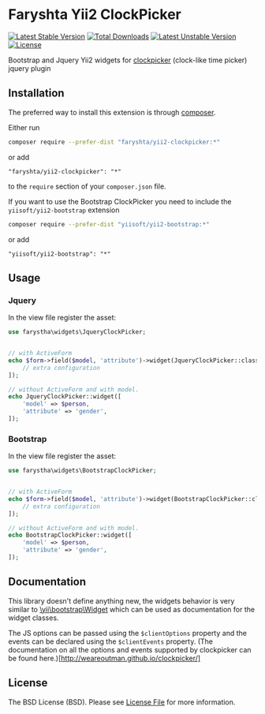 Faryshta Yii2 ClockPicker
=========================

[![Latest Stable Version](https://poser.pugx.org/faryshta/yii2-clockpicker/v/stable)](https://packagist.org/packages/faryshta/yii2-clockpicker) [![Total Downloads](https://poser.pugx.org/faryshta/yii2-clockpicker/downloads)](https://packagist.org/packages/faryshta/yii2-clockpicker) [![Latest Unstable Version](https://poser.pugx.org/faryshta/yii2-clockpicker/v/unstable)](https://packagist.org/packages/faryshta/yii2-clockpicker) [![License](https://poser.pugx.org/faryshta/yii2-clockpicker/license)](https://packagist.org/packages/faryshta/yii2-clockpicker)

Bootstrap and Jquery Yii2 widgets for [clockpicker](https://github.com/weareoutman/clockpicker)
(clock-like time picker) jquery plugin

## Installation

The preferred way to install this extension is through [composer](http://getcomposer.org/download/).

Either run

```bash
composer require --prefer-dist "faryshta/yii2-clockpicker:*"
```

or add

```
"faryshta/yii2-clockpicker": "*"
```

to the `require` section of your `composer.json` file.

If you want to use the Bootstrap ClockPicker you need to include the
`yiisoft/yii2-bootstrap` extension

```bash
composer require --prefer-dist "yiisoft/yii2-bootstrap:*"
```

or add

```
"yiisoft/yii2-bootstrap": "*"
```


## Usage

### Jquery

In the view file register the asset:

```php
use farystha\widgets\JqueryClockPicker;


// with ActiveForm
echo $form->field($model, 'attribute')->widget(JqueryClockPicker::className() [
    // extra configuration
]);

// without ActiveForm and with model.
echo JqueryClockPicker::widget([
    'model' => $person,
    'attribute' => 'gender',
]);

```

### Bootstrap

In the view file register the asset:

```php
use farystha\widgets\BootstrapClockPicker;


// with ActiveForm
echo $form->field($model, 'attribute')->widget(BootstrapClockPicker::className() [
    // extra configuration
]);

// without ActiveForm and with model.
echo BootstrapClockPicker::widget([
    'model' => $person,
    'attribute' => 'gender',
]);

```

## Documentation

This library doesn't define anything new, the widgets behavior is very similar to [\\yii\\bootstrap\\Widget](http://www.yiiframework.com/doc-2.0/yii-bootstrap-widget.html) which can be used as documentation for the widget classes.

The JS options can be passed using the `$clientOptions` property and the events
can be declared using the `$clientEvents` property. (The documentation on all the
options and events supported by clockpicker can be found here.)[http://weareoutman.github.io/clockpicker/]

## License

The BSD License (BSD). Please see [License File](LICENSE.md) for more information.
